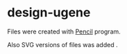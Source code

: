 # design-ugene

Files were created with [Pencil](http://pencil.evolus.vn) program.

Also SVG versions of files was added .
